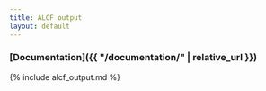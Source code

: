 ```yaml
---
title: ALCF output
layout: default
---
```


### [Documentation]({{ "/documentation/" | relative_url }})

{% include alcf_output.md %}
